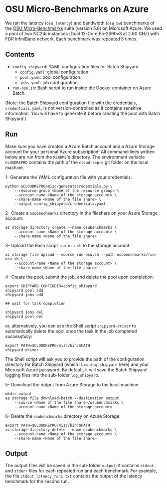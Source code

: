 # OSU Micro-Benchmarks on Azure

We ran the latency (`osu_latency`) and bandwidth (`osu_bw`) benchmarks of the [OSU Micro-Benchmarks](http://mvapich.cse.ohio-state.edu/benchmarks) suite (version 5.6) on Microsoft Azure.
We used a pool of two NC24r instances (Dual 12-Core E5-2690v3 at 2.60 GHz) with FDR InfiniBand network.
Each benchmark was repeated 5 times.

## Contents

* `config_shipyard`: YAML configuration files for Batch Shipyard.
  * `config.yaml`: global configuration.
  * `pool.yaml`: pool configuration.
  * `jobs.yaml`: job configuration.
* `run-osu.sh`: Bash script to run inside the Docker container on Azure Batch.

(Note: the Batch Shipyard configuration file with the credentials, `credentials.yaml`, is not version-controlled as it contains sensitive information. You will have to generate it before creating the pool with Batch Shipyard.)

## Run

Make sure you have created a Azure Batch account and a Azure Storage account for your personal Azure subscription.
All command-lines written below are run from the `README`'s directory.
The environment variable `CLOUDREPRO` contains the path of the `cloud-repro` git folder on the local machine.

1- Generate the YAML configuration file with your credentials:

```shell
python $CLOUDREPRO/misc/generatecredentials.py \
    --resource-group <Name of the resource group> \
    --account-name <Name of the storage account> \
    --share-name <Name of the file share> \
    --output config_shipyard/credentials.yaml
```

2- Create a `osubenchmarks` directory in the fileshare on your Azure Storage account:

```shell
az storage directory create --name osubenchmarks \
    --account-name <Name of the storage account> \
    --share-name <Name of the file share>
```

3- Upload the Bash script `run-osu.sh` to the storage account:

```shell
az storage file upload --source run-osu.sh --path osubenchmarks/run-osu.sh \
    --account-name <Name of the storage account> \
    --share-name <Name of the file share>
```

4- Create the pool, submit the job, and delete the pool upon completion:

```shell
export SHIPYARD_CONFIGDIR=config_shipyard
shipyard pool add
shipyard jobs add

## wait for task completion

shipyard jobs del
shipyard pool del
```

or, alternatively, you can use the Shell script `shipyard-driver` to automatically delete the pool once the task in the job completed successfully:

```shell
export PATH=$CLOUDREPRO/misc/bin:$PATH
shipyard-driver
```

The Shell script will ask you to provide the path of the configuration directory for Batch Shipyard (which is `config_shipyard` here) and your Microsoft Azure password.
By default, it will save the Batch Shipyard logging files into the sub-folder `log_shipyard`.

5- Download the output from Azure Storage to the local machine:

```shell
mkdir output
az storage file download-batch --destination output
    --source <Name of the file share>/osubenchmarks \
    --account-name <Name of the storage account>
```

6- Delete the `osubenchmarks` directory on Azure Storage:

```shell
export PATH=$CLOUDREPRO/misc/bin:$PATH
az-storage-directory-delete --name osubenchmarks \
    --account-name <Name of the storage account> \
    --share-name <Name of the file share>
```

## Output

The output files will be saved in the sub-folder `output`; it contains `stdout` and `stderr` files for each repeated run and each benchmark.
For example, the file `stdout_latency_run1.txt` contains the output of the latency benchmark for the second run.